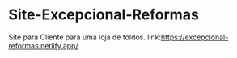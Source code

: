 # Site-Excepcional-Reformas
Site para Cliente para uma loja de toldos.
link:https://excepcional-reformas.netlify.app/
